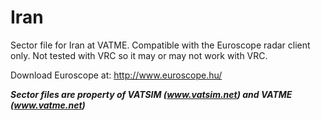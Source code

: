 Iran
====

Sector file for Iran at VATME. Compatible with the Euroscope radar client only. Not tested with VRC so it may or may not work with VRC.

Download Euroscope at: http://www.euroscope.hu/

  
***Sector files are property of VATSIM (www.vatsim.net) and VATME (www.vatme.net)***
